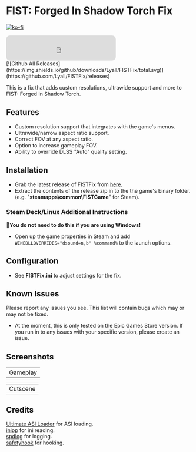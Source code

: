 # FIST: Forged In Shadow Torch Fix
[![ko-fi](https://ko-fi.com/img/githubbutton_sm.svg)](https://ko-fi.com/W7W01UAI9)<br />
 <iframe src="https://yikuansun.github.io/patreonbutton/widget.html?username=wintermance" height="68" width="298" scrolling="no" data-theme="light" style="border: 0; border-radius: 10px; overflow: hidden"></iframe><br/>
[![Github All Releases](https://img.shields.io/github/downloads/Lyall/FISTFix/total.svg)](https://github.com/Lyall/FISTFix/releases)

This is a fix that adds custom resolutions, ultrawide support and more to FIST: Forged In Shadow Torch.<br />

## Features
- Custom resolution support that integrates with the game's menus.
- Ultrawide/narrow aspect ratio support.
- Correct FOV at any aspect ratio.
- Option to increase gameplay FOV.
- Ability to override DLSS "Auto" quality setting.

## Installation
- Grab the latest release of FISTFix from [here.](https://github.com/Lyall/FISTFix/releases)
- Extract the contents of the release zip in to the the game's binary folder.<br />(e.g. "**steamapps\common\FISTGame**" for Steam).

### Steam Deck/Linux Additional Instructions
🚩**You do not need to do this if you are using Windows!**
- Open up the game properties in Steam and add `WINEDLLOVERRIDES="dsound=n,b" %command%` to the launch options.

## Configuration
- See **FISTFix.ini** to adjust settings for the fix.

## Known Issues
Please report any issues you see.
This list will contain bugs which may or may not be fixed.

- At the moment, this is only tested on the Epic Games Store version. If you run in to any issues with your specific version, please create an issue.

## Screenshots

| |
|:--:|
| Gameplay |

| |
|:--:|
| Cutscene |

## Credits
[Ultimate ASI Loader](https://github.com/ThirteenAG/Ultimate-ASI-Loader) for ASI loading. <br />
[inipp](https://github.com/mcmtroffaes/inipp) for ini reading. <br />
[spdlog](https://github.com/gabime/spdlog) for logging. <br />
[safetyhook](https://github.com/cursey/safetyhook) for hooking.
